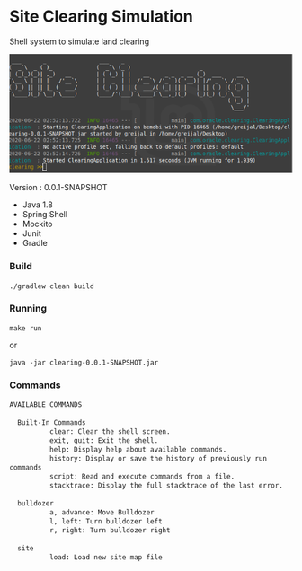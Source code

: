 # Site Clearing Simulation

Shell system to simulate land clearing


![Alt text](src/main/resources/img.png?raw=true "Title")


Version : 0.0.1-SNAPSHOT

- Java 1.8
- Spring Shell
- Mockito
- Junit
- Gradle



### Build

```
./gradlew clean build   
```
### Running

```
make run
```
or 
```
java -jar clearing-0.0.1-SNAPSHOT.jar
```


### Commands
```
AVAILABLE COMMANDS
  
  Built-In Commands
          clear: Clear the shell screen.
          exit, quit: Exit the shell.
          help: Display help about available commands.
          history: Display or save the history of previously run commands
          script: Read and execute commands from a file.
          stacktrace: Display the full stacktrace of the last error.
  
  bulldozer
          a, advance: Move Bulldozer
          l, left: Turn bulldozer left 
          r, right: Turn bulldozer right 
  
  site
          load: Load new site map file
```